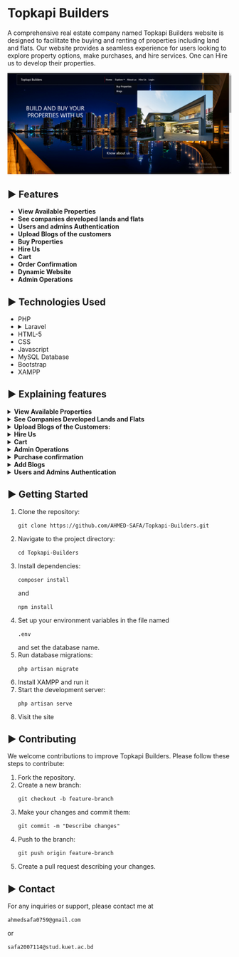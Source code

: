 <h1>Topkapi Builders</h1>
<p>
    A comprehensive real estate company named Topkapi Builders website is designed to facilitate the buying and renting of properties including land and flats. Our website provides a seamless experience for users looking to explore property options, make purchases, and hire services. One can Hire us to develop their properties.
</p>

![Home Page](https://github.com/AHMED-SAFA/Topkapi-Builders/blob/master/topkapi%20images/Screenshot%20(152).png)
    
<h2>▶️ Features</h2>
<ul>
        <li><strong>View Available Properties</strong></li>
        <li><strong>See companies developed lands and flats</strong></li>
        <li><strong>Users and admins Authentication</strong></li>
        <li><strong>Upload Blogs of the customers</strong></li>
        <li><strong>Buy Properties</strong></li>
        <li><strong>Hire Us</strong></li>
        <li><strong>Cart</strong></li>
        <li><strong>Order Confirmation</strong></li>
        <li><strong>Dynamic Website</strong></li>
        <li><strong>Admin Operations</strong></li>
</ul>
    
<h2>▶️ Technologies Used</h2>
<ul>
        <li>PHP</li>
        <li> 
            <details>
            <summary>
            Laravel
            </summary>
            <br>
            Laravel version 11 is used here
            </b>
            </details>
        </li>
        <li>HTML-5</li>
        <li>CSS</li>
        <li>Javascript</li>
        <li>MySQL Database</li>
        <li>Bootstrap</li>
        <li>XAMPP</li>
</ul>

<h2>▶️ Explaining features</h2>
      
<details>
<summary>
<strong>View Available Properties</strong> 
</summary>
<br>
Browse developed lands and flats by our company.
    
![Home Page](https://github.com/AHMED-SAFA/Topkapi-Builders/blob/master/topkapi%20images/Screenshot%20(158).png)
    
</br>
</details> 

<details>
<summary>
<strong>See Companies Developed Lands and Flats</strong>
</summary>
<br>
View properties developed by our company.
    
![Home Page](https://github.com/AHMED-SAFA/Topkapi-Builders/blob/master/topkapi%20images/Screenshot%20(159).png)

</br>
</details>      

<details>
<summary>
    <strong>Upload Blogs of the Customers:</strong>
</summary>
<br>
 Customers can share their experiences via blogs.
    
![Home Page](https://github.com/AHMED-SAFA/Topkapi-Builders/blob/master/topkapi%20images/Screenshot%20(160).png)

</br>
</details> 


<details>
<summary>
   <strong>Hire Us</strong>
</summary>
<br>
Engage our real estate services for various needs.
    
![Home Page](https://github.com/AHMED-SAFA/Topkapi-Builders/blob/master/topkapi%20images/Screenshot%20(156).png)

One can view their head office location on the map also.

![Home Page](https://github.com/AHMED-SAFA/Topkapi-Builders/blob/master/topkapi%20images/Screenshot%20(157).png)

</br>

<details>
<summary>
   <strong>Map Update</strong>
</summary>
<br>
 Admin can update map locations. 
    
![Home Page](https://github.com/AHMED-SAFA/Topkapi-Builders/blob/master/topkapi%20images/Screenshot%20(164).png)

</br>
</details>
</details> 

<details>
<summary>
   <strong>Cart</strong>
</summary>
<br>
 Add properties to your cart for streamlined purchasing. Add more, update, and delete operations are also available here for the chosen item. Thus can confirm the order. 
    
![Home Page](https://github.com/AHMED-SAFA/Topkapi-Builders/blob/master/topkapi%20images/Screenshot%20(161).png)

</br>
</details> 

<details>
<summary>
   <strong>Admin Operations</strong>
</summary>
<br>
  Manage listings, users, and transactions with robust admin tools. 
    
![Home Page](https://github.com/AHMED-SAFA/Topkapi-Builders/blob/master/topkapi%20images/Screenshot%20(162).png)

</br>

<details>
<summary>
   <strong>Admin Operations on flat/land modification</strong>
</summary>
<br>
  admin can update land and flat details on the website. 
    
![Home Page](https://github.com/AHMED-SAFA/Topkapi-Builders/blob/master/topkapi%20images/Screenshot%20(165).png)

![Home Page](https://github.com/AHMED-SAFA/Topkapi-Builders/blob/master/topkapi%20images/Screenshot%20(166).png)

</br>
</details> 
</details> 

<details>
<summary>
   <strong>Purchase confirmation</strong>
</summary>
<br>
  The confirmed order will be passed to the admin dashboard. 
    
![Home Page](https://github.com/AHMED-SAFA/Topkapi-Builders/blob/master/topkapi%20images/Screenshot%20(167).png)

</br>
</details> 

<details>
<summary>
   <strong>Add Blogs</strong>
</summary>
<br>
  Blogs can be added and also can be deleted by the admin dashboard.  
    
![Home Page](https://github.com/AHMED-SAFA/Topkapi-Builders/blob/master/topkapi%20images/Screenshot%20(155).png)

</br>
</details> 

<details>
<summary>
   <strong>Users and Admins Authentication</strong>
</summary>
<br>
  Secure login for both users and administrators.
    
![Home Page](https://github.com/AHMED-SAFA/Topkapi-Builders/blob/master/topkapi%20images/Screenshot%20(154).png)

</br>
</details> 
        


<h2>▶️ Getting Started</h2>
<ol>
        <li>Clone the repository:
            <pre><code>git clone https://github.com/AHMED-SAFA/Topkapi-Builders.git</code></pre>
        </li>
        <li>Navigate to the project directory: 
            <pre><code>cd Topkapi-Builders</code></pre>
        </li>
        <li>Install dependencies: 
            <pre><code>composer install</code></pre>and<pre><code>npm install</code></pre>
        </li>
        <li>Set up your environment variables in the file named
            <pre><code>.env</code></pre> and set the database name. 
        </li>
        <li>Run database migrations: 
            <pre><code>php artisan migrate</code></pre>
        </li>
        <li>Install XAMPP and run it</li>
        <li>Start the development server: 
            <pre><code>php artisan serve</code></pre>
        </li>
        <li>Visit the site</li>
</ol>
    
<h2>▶️ Contributing</h2>
<p>We welcome contributions to improve Topkapi Builders. Please follow these steps to contribute:</p>
<ol>
        <li>Fork the repository.</li>
        <li>Create a new branch:
            <pre><code>git checkout -b feature-branch</code></pre>
        </li>
        <li>Make your changes and commit them: 
            <pre><code>git commit -m "Describe changes"</code></pre>
        </li>
        <li>Push to the branch: 
            <pre><code>git push origin feature-branch</code></pre>
        </li>
        <li>Create a pull request describing your changes.</li>
</ol>
    
   
<h2>▶️ Contact</h2>
<p>For any inquiries or support, please contact me at
    <pre><code>ahmedsafa0759@gmail.com</code></pre> or
    <pre><code>safa2007114@stud.kuet.ac.bd</code></pre>
</p>


